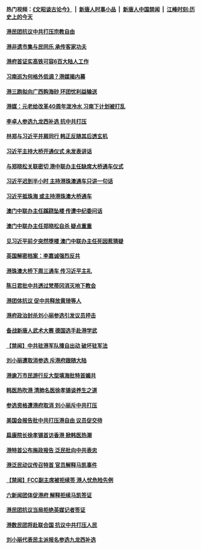 #### 热门视频：[《文昭谈古论今》](https://github.com/gfw-breaker/wenzhao/blob/master/README.md?t=10291158) &nbsp;|&nbsp; [新唐人时事小品](https://github.com/gfw-breaker/ntdtv-comedy/blob/master/README.md?t=10291158) &nbsp;|&nbsp; [新唐人中国禁闻](https://github.com/gfw-breaker/ntdtv-news/blob/master/README.md?t=10291158) &nbsp;|&nbsp; [江峰时刻:历史上的今天](https://github.com/gfw-breaker/today-in-history/blob/master/README.md?t=10291158) 

#### [港民团抗议中共打压宗教自由](../pages/news205/a1397136.md?t=10291158) 

#### [港非遗市集与民同乐 承传客家功夫](../pages/news205/a1397125.md?t=10291158) 

#### [港府首证实高铁可容6百大陆人工作](../pages/news205/a1396930.md?t=10291158) 

#### [习南巡为何格外低调？港媒揭内幕](../pages/news205/a1396735.md?t=10291158) 

#### [港三跑拟向广西购海砂 环团忧利益输送](../pages/news205/a1396829.md?t=10291158) 

#### [港媒：元老给改革40周年泼冷水 习南下计划被打乱](../pages/news205/a1396574.md?t=10291158) 

#### [李卓人参选九龙西补选 抗中共打压](../pages/news205/a1396660.md?t=10291158) 

#### [林郑与习近平并肩同行  韩正反随其后透玄机](../pages/news205/a1396552.md?t=10291158) 

#### [习近平主持大桥开通仪式 未发表讲话](../pages/news205/a1396534.md?t=10291158) 

#### [与郑晓松关联密切 港中联办主任缺席大桥通车仪式](../pages/news205/a1396492.md?t=10291158) 

#### [习近平迟到半小时 主持港珠澳通车只讲一句话](../pages/news205/a1396448.md?t=10291158) 

#### [习近平抵珠海 或主持港珠澳大桥通车](../pages/news205/a1396363.md?t=10291158) 

#### [澳门中联办主任蹊跷坠楼 传遭中纪委问话](../pages/news205/a1396283.md?t=10291158) 

#### [澳门中联办主任郑晓松自杀 疑点重重](../pages/news205/a1396257.md?t=10291158) 

#### [见习近平前夕突然堕楼 澳门中联办主任死因惹猜疑](../pages/news205/a1396256.md?t=10291158) 

#### [英国解密档案：李嘉诚强烈反共](../pages/news205/a1396115.md?t=10291158) 

#### [港珠澳大桥下周三通车 传习近平主礼](../pages/news205/a1396064.md?t=10291158) 

#### [陈日君批中共透过梵蒂冈消灭地下教会](../pages/news205/a1395931.md?t=10291158) 

#### [港团体抗议 促中共释放黄琦等人](../pages/news205/a1395797.md?t=10291158) 

#### [港府政治封杀刘小丽参选引发议员抨击](../pages/news205/a1395662.md?t=10291158) 

#### [备战新唐人武术大赛 德国选手赴港学武](../pages/news205/a1395612.md?t=10291158) 

#### [【禁闻】中共驻港军队擅自出动 破坏驻军法](../pages/news205/a1395515.md?t=10291158) 

#### [刘小丽遭取消参选 斥港府跟随大陆](../pages/news205/a1395493.md?t=10291158) 

#### [港逾万市民游行反大型填海批特首媚共](../pages/news205/a1395378.md?t=10291158) 

#### [韩医热吹港 清肺名医徐孝锡谈养生之道](../pages/news205/a1395291.md?t=10291158) 

#### [参选资格遭港府取消 刘小丽斥中共打压](../pages/news205/a1395169.md?t=10291158) 

#### [美国会报告批中共打压港自由 议员促交待](../pages/news205/a1395017.md?t=10291158) 

#### [扁康院长徐孝锡首访香港 掀韩医热潮](../pages/news205/a1394974.md?t=10291158) 

#### [港特首公布施政报告 泛民批向中共表忠](../pages/news205/a1394861.md?t=10291158) 

#### [港泛民动议传召特首 官员解释马凯事件](../pages/news205/a1394724.md?t=10291158) 

#### [【禁闻】FCC副主席被拒续签 港人忧危险先例](../pages/news205/a1394722.md?t=10291158) 

#### [六新闻团体促港府 解释拒续马凯签证](../pages/news205/a1394550.md?t=10291158) 

#### [港民团抗议当局拒绝英媒记者签证](../pages/news205/a1394451.md?t=10291158) 

#### [港数民团将赴联合国 抗议中共打压人民](../pages/news205/a1394241.md?t=10291158) 

#### [刘小丽代表民主派报名参选九龙西补选](../pages/news205/a1394077.md?t=10291158) 

